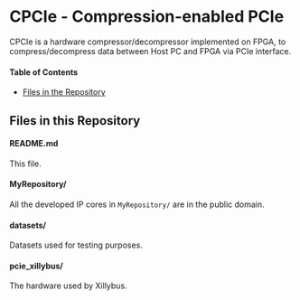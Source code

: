 # CPCIe - Compression-enabled PCIe

CPCIe is a hardware compressor/decompressor implemented on FPGA, to compress/decompress data between Host PC and FPGA via PCIe interface.

#### Table of Contents

- [Files in the Repository](#files-in-the-repository)

Files in this Repository
------------------------

#### README.md

This file.

#### MyRepository/

All the developed IP cores in `MyRepository/` are in the public domain. 

#### datasets/

Datasets used for testing purposes.

#### pcie_xillybus/

The hardware used by Xillybus.

